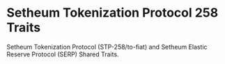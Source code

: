 # Setheum Tokenization Protocol 258 Traits
Setheum Tokenization Protocol (STP-258/to-fiat)  and Setheum Elastic Reserve Protocol (SERP) Shared Traits.
